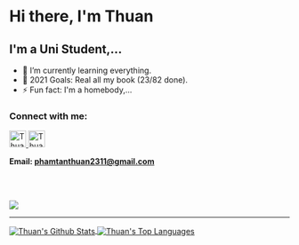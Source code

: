 <h1>
     Hi there, I'm Thuan
</h1>

## I'm a Uni Student,...

- 🌱 I’m currently learning everything.
- 🥅 2021 Goals: Real all my book (23/82 done).
- ⚡ Fun fact: I'm a homebody,...

### Connect with me:

<a href="https://dev.to/thuanpham2311">
  <img src="https://d2fltix0v2e0sb.cloudfront.net/dev-badge.svg" alt="Thuan Pham's DEV Profile" height="30" width="30">
</a>

<a href="https://www.facebook.com/thuanpham2311/">
  <img src="https://static.xx.fbcdn.net/rsrc.php/yD/r/d4ZIVX-5C-b.ico" alt="Thuan Pham's facebook profile" height="30" width="30">
</a>

**Email: phamtanthuan2311@gmail.com**

<br />
<br />

![](https://komarev.com/ghpvc/?username=thuanpham2311&label=PROFILE+VIEWS)

---

<a href="https://github.com/anuraghazra/github-readme-stats">
  <img align="center" alt="Thuan's Github Stats" src="https://github-readme-stats.vercel.app/api?username=thuanpham2311&show_icons=true&hide_border=true" />
</a>

<a href="https://github.com/anuraghazra/github-readme-stats">
  <img align="center" alt="Thuan's Top Languages" src="https://github-readme-stats.vercel.app/api/top-langs/?username=thuanpham2311&layout=compact&hide_border=true" />
</a>
